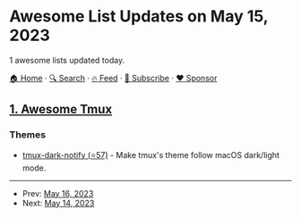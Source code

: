 # Awesome List Updates on May 15, 2023

1 awesome lists updated today.

[🏠 Home](/README.md) · [🔍 Search](https://www.trackawesomelist.com/search/) · [🔥 Feed](https://www.trackawesomelist.com/rss.xml) · [📮 Subscribe](https://trackawesomelist.us17.list-manage.com/subscribe?u=d2f0117aa829c83a63ec63c2f&id=36a103854c) · [❤️  Sponsor](https://github.com/sponsors/theowenyoung)



## [1. Awesome Tmux](/content/rothgar/awesome-tmux/README.md)

### Themes

*   [tmux-dark-notify (⭐57)](https://github.com/erikw/tmux-dark-notify) - Make tmux's theme follow macOS dark/light mode.

---

- Prev: [May 16, 2023](/content/2023/05/16/README.md)
- Next: [May 14, 2023](/content/2023/05/14/README.md)